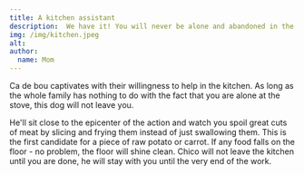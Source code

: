 ```yaml
---
title: A kitchen assistant
description:  We have it! You will never be alone and abandoned in the kitchen, doing routine boring work.
img: /img/kitchen.jpeg
alt:  
author:
  name: Mom
---
```

Ca de bou captivates with their willingness to help in the kitchen. As long as the whole family has nothing to do with the fact that you are alone at the stove, this dog will not leave you. 

He'll sit close to the epicenter of the action and watch you spoil great cuts of meat by slicing and frying them instead of just swallowing them. This is the first candidate for a piece of raw potato or carrot. If any food falls on the floor - no problem, the floor will shine clean. Chico will not leave the kitchen until you are done, he will stay with you until the very end of the work.
